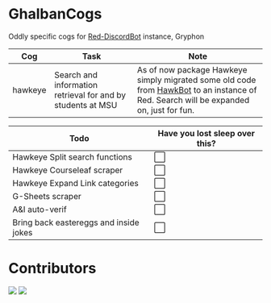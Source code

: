 # GhalbanCogs
Oddly specific cogs for [Red-DiscordBot](https://github.com/Cog-Creators/Red-DiscordBot) instance, Gryphon

| Cog        | Task | Note |   
|--------------------|-------|-----|
| hawkeye      | Search and information retrieval for and by students at MSU | As of now package Hawkeye simply migrated some old code from [HawkBot](https://github.com/Ghalban/HawkBot) to an instance of Red. Search will be expanded on, just for fun. |

| Todo               | Have you lost sleep over this? | 
|--------------------|-------|
| Hawkeye Split search functions      | ⬜️    |
| Hawkeye Courseleaf scraper | ⬜️    | 
| Hawkeye Expand Link categories       | ⬜️    |
| G-Sheets scraper   | ⬜️    |   
| A&I auto-verif     | ⬜️    |
| Bring back eastereggs and inside jokes | ⬜️ |

# Contributors
[![](https://github.com/Ghalban.png?size=50)](https://github.com/Ghalban) [![](https://github.com/Baraa2nassar.png?size=50)](https://github.com/Baraa2nassar)
